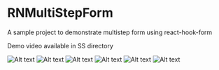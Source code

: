 # RNMultiStepForm
A sample project to demonstrate multistep form using react-hook-form

Demo video available in SS directory



![Alt text](https://github.com/supto09/RNMultiStepForm/blob/main/ss/Screenshot_1662192791.png=250x250)
![Alt text](https://github.com/supto09/RNMultiStepForm/blob/main/ss/Screenshot_1662192735.png=250x250)
![Alt text](https://github.com/supto09/RNMultiStepForm/blob/main/ss/Screenshot_1662192802.png=250x250)
![Alt text](https://github.com/supto09/RNMultiStepForm/blob/main/ss/Screenshot_1662192812.png=250x250)
![Alt text](https://github.com/supto09/RNMultiStepForm/blob/main/ss/Screenshot_1662192825.png=250x250)
![Alt text](https://github.com/supto09/RNMultiStepForm/blob/main/ss/Screenshot_1662192829.png=250x250)
